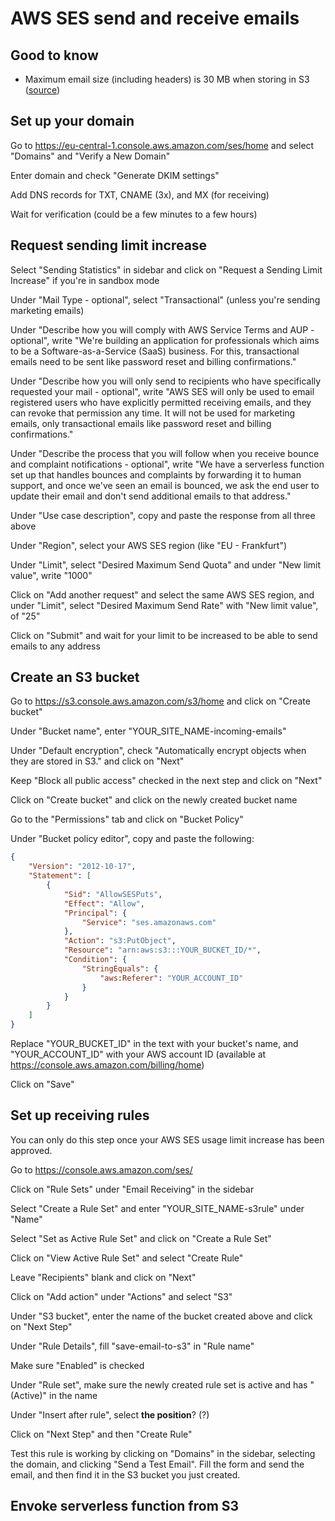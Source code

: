 # AWS SES send and receive emails

## Good to know

- Maximum email size (including headers) is 30 MB when storing in S3 ([source](https://docs.aws.amazon.com/ses/latest/DeveloperGuide/receiving-email-action-s3.html))

## Set up your domain

Go to https://eu-central-1.console.aws.amazon.com/ses/home and select "Domains" and "Verify a New Domain"

Enter domain and check "Generate DKIM settings"

Add DNS records for TXT, CNAME (3x), and MX (for receiving)

Wait for verification (could be a few minutes to a few hours)

## Request sending limit increase

Select "Sending Statistics" in sidebar and click on "Request a Sending Limit Increase" if you're in sandbox mode

Under "Mail Type - optional", select "Transactional" (unless you're sending marketing emails)

Under "Describe how you will comply with AWS Service Terms  and AUP  - optional", write "We're building an application for professionals which aims to be a Software-as-a-Service (SaaS) business. For this, transactional emails need to be sent like password reset and billing confirmations."

Under "Describe how you will only send to recipients who have specifically requested your mail - optional", write "AWS SES will only be used to email registered users who have explicitly permitted receiving emails, and they can revoke that permission any time. It will not be used for marketing emails, only transactional emails like password reset and billing confirmations."

Under "Describe the process that you will follow when you receive bounce and complaint notifications - optional", write "We have a serverless function set up that handles bounces and complaints by forwarding it to human support, and once we've seen an email is bounced, we ask the end user to update their email and don't send additional emails to that address."

Under "Use case description", copy and paste the response from all three above

Under "Region", select your AWS SES region (like "EU - Frankfurt")

Under "Limit", select "Desired Maximum Send Quota" and under "New limit value", write "1000"

Click on "Add another request" and select the same AWS SES region, and under "Limit", select "Desired Maximum Send Rate" with "New limit value", of "25"

Click on "Submit" and wait for your limit to be increased to be able to send emails to any address

## Create an S3 bucket

Go to https://s3.console.aws.amazon.com/s3/home and click on "Create bucket"

Under "Bucket name", enter "YOUR_SITE_NAME-incoming-emails"

Under "Default encryption", check "Automatically encrypt objects when they are stored in S3." and click on "Next"

Keep "Block all public access" checked in the next step and click on "Next"

Click on "Create bucket" and click on the newly created bucket name

Go to the "Permissions" tab and click on "Bucket Policy"

Under "Bucket policy editor", copy and paste the following:

```json
{
    "Version": "2012-10-17",
    "Statement": [
        {
            "Sid": "AllowSESPuts",
            "Effect": "Allow",
            "Principal": {
                "Service": "ses.amazonaws.com"
            },
            "Action": "s3:PutObject",
            "Resource": "arn:aws:s3:::YOUR_BUCKET_ID/*",
            "Condition": {
                "StringEquals": {
                    "aws:Referer": "YOUR_ACCOUNT_ID"
                }
            }
        }
    ]
}
```

Replace "YOUR_BUCKET_ID" in the text with your bucket's name, and "YOUR_ACCOUNT_ID" with your AWS account ID (available at https://console.aws.amazon.com/billing/home)

Click on "Save"

## Set up receiving rules

You can only do this step once your AWS SES usage limit increase has been approved.

Go to https://console.aws.amazon.com/ses/

Click on "Rule Sets" under "Email Receiving" in the sidebar

Select "Create a Rule Set" and enter "YOUR_SITE_NAME-s3rule" under "Name"

Select "Set as Active Rule Set" and click on "Create a Rule Set"

Click on "View Active Rule Set" and select "Create Rule"

Leave "Recipients" blank and click on "Next"

Click on "Add action" under "Actions" and select "S3"

Under "S3 bucket", enter the name of the bucket created above and click on "Next Step"

Under "Rule Details", fill "save-email-to-s3" in "Rule name"

Make sure "Enabled" is checked 

Under "Rule set", make sure the newly created rule set is active and has "(Active)" in the name

Under "Insert after rule", select **the position**? (?)

Click on "Next Step" and then "Create Rule"

Test this rule is working by clicking on "Domains" in the sidebar, selecting the domain, and clicking "Send a Test Email". Fill the form and send the email, and then find it in the S3 bucket you just created.

## Envoke serverless function from S3
